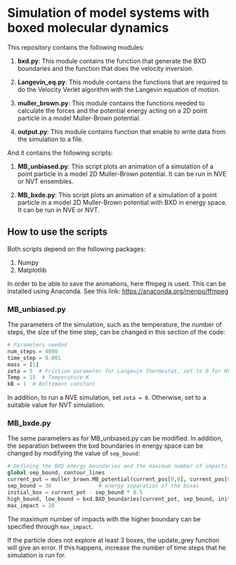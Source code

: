 # Simulation of model systems with boxed molecular dynamics

This repository contains the following modules:

1. __bxd.py__:
This module contains the function that generate the BXD boundaries and the function that does the velocity inversion.

2. __Langevin_eq.py__:
This module contains the functions that are required to do the Velocity Verlet algorithm with the Langevin equation of motion.

3. __muller_brown.py__:
This module contains the functions needed to calculate the forces and the potential energy acting on a 2D point particle in a model Muller-Brown potential.

4. __output.py__:
This module contains function that enable to write data from the simulation to a file.

And it contains the following scripts:

1. __MB_unbiased.py__:
This script plots an animation of a simulation of a point particle in a model 2D Muller-Brown potential. It can be run in NVE or NVT ensembles.

2. __MB_bxde.py__:
This script plots an animation of a simulation of a point particle in a model 2D Muller-Brown potential with BXD in energy space. It can be run in NVE or NVT.

## How to use the scripts

Both scripts depend on the following packages:
1. Numpy
2. Matplotlib

In order to be able to save the animations, here ffmpeg is used. This can be installed using Anaconda. See this link: https://anaconda.org/menpo/ffmpeg

### MB_unbiased.py

The parameters of the simulation, such as the temperature, the number of steps, the size of the time step, can be changed in this section of the code:

```python
# Parameters needed
num_steps = 4000
time_step = 0.001
mass = [1]
zeta = 5  # Friction parameter for Langevin Thermostat, set to 0 for NVE simulation
Temp = 15  # Temperature K
kB = 1  # Boltzmann constant
```

In addition, to run a NVE simulation, set `zeta = 0`. Otherwise, set to a suitable value for NVT simulation.

### MB_bxde.py

The same parameters as for MB_unbiased.py can be modified. In addition, the separation between the bxd boundaries in energy space can be changed by modifying the value of `sep_bound`:

```python
# Defining the BXD energy boundaries and the maximum number of impacts with a boundary
global sep_bound, contour_lines
current_pot = muller_brown.MB_potential(current_pos[0,0], current_pos[0,1])
sep_bound = 30               # energy separation of the boxes
initial_box = current_pot - sep_bound * 0.5
high_bound, low_bound = bxd.BXD_boundaries(current_pot, sep_bound, initial_box)
max_impact = 20
```

The maximum number of impacts with the higher boundary can be specified through `max_impact`.

If the particle does not explore at least 3 boxes, the update_grey function will give an error. If this happens, increase the number of time steps that he simulation is run for.